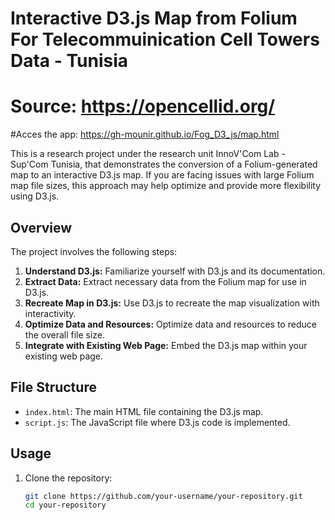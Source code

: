 # Interactive D3.js Map from Folium For Telecommuinication Cell Towers Data - Tunisia
# Source: https://opencellid.org/

#Acces the app: https://gh-mounir.github.io/Fog_D3_js/map.html

This is a research project under the research unit InnoV'Com Lab - Sup'Com Tunisia, that demonstrates the conversion of a Folium-generated map to an interactive D3.js map. If you are facing issues with large Folium map file sizes, this approach may help optimize and provide more flexibility using D3.js.

## Overview

The project involves the following steps:

1. **Understand D3.js:** Familiarize yourself with D3.js and its documentation.
2. **Extract Data:** Extract necessary data from the Folium map for use in D3.js.
3. **Recreate Map in D3.js:** Use D3.js to recreate the map visualization with interactivity.
4. **Optimize Data and Resources:** Optimize data and resources to reduce the overall file size.
5. **Integrate with Existing Web Page:** Embed the D3.js map within your existing web page.

## File Structure

- `index.html`: The main HTML file containing the D3.js map.
- `script.js`: The JavaScript file where D3.js code is implemented.

## Usage

1. Clone the repository:

   ```bash
   git clone https://github.com/your-username/your-repository.git
   cd your-repository